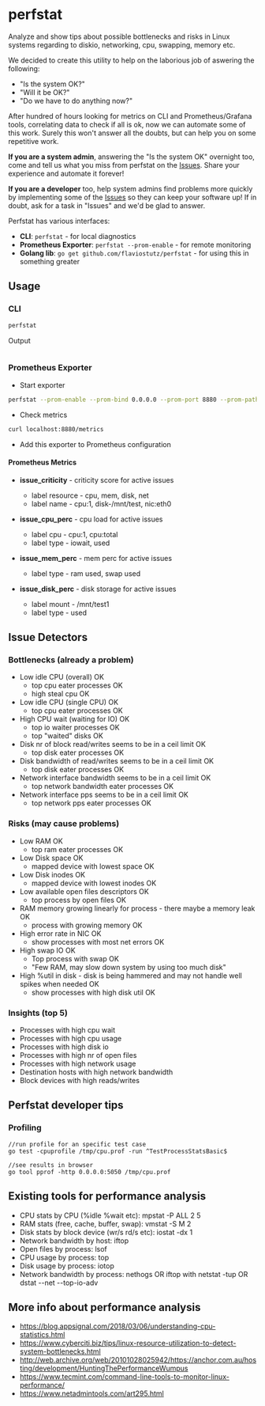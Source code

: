 # perfstat

Analyze and show tips about possible bottlenecks and risks in Linux systems regarding to diskio, networking, cpu, swapping, memory etc.

We decided to create this utility to help on the laborious job of aswering the following:

* "Is the system OK?"
* "Will it be OK?"
* "Do we have to do anything now?"

After hundred of hours looking for metrics on CLI and Prometheus/Grafana tools, correlating data to check if all is ok, now we can automate some of this work. Surely this won't answer all the doubts, but can help you on some repetitive work.

**If you are a system admin**, answering the "Is the system OK" overnight too, come and tell us what you miss from perfstat on the [Issues](https://github.com/flaviostutz/perfstat/issues). Share your experience and automate it forever!

**If you are a developer** too, help system admins find problems more quickly by implementing some of the [Issues](https://github.com/flaviostutz/perfstat/issues) so they can keep your software up! If in doubt, ask for a task in "Issues" and we'd be glad to answer.

Perfstat has various interfaces:

* **CLI**: ```perfstat``` - for local diagnostics
* **Prometheus Exporter**: ```perfstat --prom-enable``` - for remote monitoring
* **Golang lib**: ```go get github.com/flaviostutz/perfstat``` - for using this in something greater

## Usage

### CLI

```sh
perfstat
```

Output

```sh
```

### Prometheus Exporter

* Start exporter

```sh
perfstat --prom-enable --prom-bind 0.0.0.0 --prom-port 8880 --prom-path /metrics
```

* Check metrics

```sh
curl localhost:8880/metrics
```

* Add this exporter to Prometheus configuration

#### Prometheus Metrics

* **issue_criticity** - criticity score for active issues
  * label resource - cpu, mem, disk, net
  * label name - cpu:1, disk-/mnt/test, nic:eth0

* **issue_cpu_perc** - cpu load for active issues
  * label cpu - cpu:1, cpu:total
  * label type - iowait, used

* **issue_mem_perc** - mem perc for active issues
  * label type - ram used, swap used
  
* **issue_disk_perc** - disk storage for active issues
  * label mount - /mnt/test1
  * label type - used

## Issue Detectors

### Bottlenecks (already a problem)

* Low idle CPU (overall) OK
  * top cpu eater processes OK
  * high steal cpu OK
* Low idle CPU (single CPU) OK
  * top cpu eater processes OK
* High CPU wait (waiting for IO) OK
  * top io waiter processes OK
  * top "waited" disks OK
* Disk nr of block read/writes seems to be in a ceil limit OK
  * top disk eater processes OK
* Disk bandwidth of read/writes seems to be in a ceil limit OK
  * top disk eater processes OK
* Network interface bandwidth seems to be in a ceil limit OK
  * top network bandwidth eater processes OK
* Network interface pps seems to be in a ceil limit OK
  * top network pps eater processes OK

### Risks (may cause problems)

* Low RAM OK
  * top ram eater processes OK
* Low Disk space OK
  * mapped device with lowest space OK
* Low Disk inodes OK
  * mapped device with lowest inodes OK
* Low available open files descriptors OK
  * top process by open files OK
* RAM memory growing linearly for process - there maybe a memory leak OK
  * process with growing memory OK
* High error rate in NIC OK
  * show processes with most net errors OK
* High swap IO OK
  * Top process with swap OK
  * "Few RAM, may slow down system by using too much disk"
* High %util in disk - disk is being hammered and may not handle well spikes when needed OK
  * show processes with high disk util OK

### Insights (top 5)

* Processes with high cpu wait
* Processes with high cpu usage
* Processes with high disk io
* Processes with high nr of open files
* Processes with high network usage
* Destination hosts with high network bandwidth
* Block devices with high reads/writes

## Perfstat developer tips

### Profiling

```golang
//run profile for an specific test case
go test -cpuprofile /tmp/cpu.prof -run ^TestProcessStatsBasic$

//see results in browser
go tool pprof -http 0.0.0.0:5050 /tmp/cpu.prof
```

## Existing tools for performance analysis

* CPU stats by CPU (%idle %wait etc): mpstat -P ALL 2 5
* RAM stats (free, cache, buffer, swap): vmstat -S M 2
* Disk stats by block device (wr/s rd/s etc): iostat -dx 1
* Network bandwidth by host: iftop
* Open files by process: lsof
* CPU usage by process: top
* Disk usage by process: iotop
* Network bandwidth by process: nethogs OR iftop with netstat -tup OR dstat --net --top-io-adv

## More info about performance analysis

* https://blog.appsignal.com/2018/03/06/understanding-cpu-statistics.html
* https://www.cyberciti.biz/tips/linux-resource-utilization-to-detect-system-bottlenecks.html
* http://web.archive.org/web/20101028025942/https://anchor.com.au/hosting/development/HuntingThePerformanceWumpus
* https://www.tecmint.com/command-line-tools-to-monitor-linux-performance/
* https://www.netadmintools.com/art295.html
